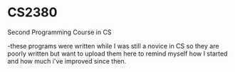 # CS2380
Second Programming Course in CS

-these programs were written while I was still a novice in CS so they are poorly written but want to upload them here to remind myself how I started and how much i've improved since then.
